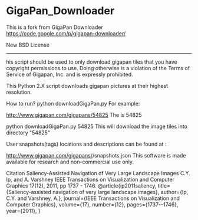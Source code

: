 GigaPan_Downloader
==================
This is a fork from GigaPan Downloader
https://code.google.com/p/gigapan-downloader/

New BSD License

---

his script should be used to only download gigapan tiles that you have copyright permissions to use. Doing otherwise is a violation of the Terms of Service of Gigapan, Inc. and is expressly prohibited.

This Python 2.X script downloads gigapan pictures at their highest resolution.

How to run?
python downloadGigaPan.py <imageid>
For example:

http://www.gigapan.com/gigapans/54825
The <imageid> is 54825

python downloadGigaPan.py 54825
This will download the image tiles into directory "54825"

User snapshots(tags) locations and descriptions can be found at :

http://www.gigapan.com/gigapans/<imageid>/snapshots.json
This software is made available for research and non-commercial use only.

Citation
Saliency-Assisted Navigation of Very Large Landscape Images
C.Y. Ip, and A. Varshney
IEEE Transactions on Visualization and Computer Graphics 
17(12), 2011, pp 1737 - 1746.
@article{ip2011saliency,
  title={Saliency-assisted navigation of very large landscape images},
  author={Ip, C.Y. and Varshney, A.},
  journal={IEEE Transactions on Visualization and Computer Graphics},
  volume={17},
  number={12},
  pages={1737--1746},
  year={2011},
}

